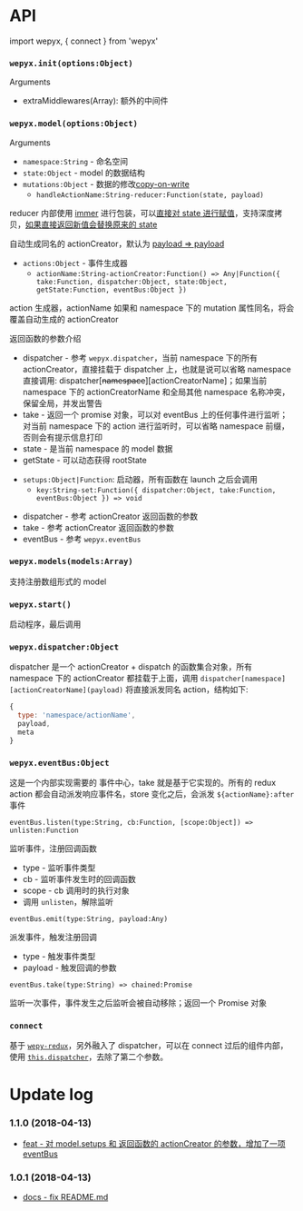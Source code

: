 # API

import wepyx, { connect } from 'wepyx'

### `wepyx.init(options:Object)`

Arguments

* extraMiddlewares(Array): 额外的中间件

### `wepyx.model(options:Object)`

Arguments

* `namespace:String` - 命名空间
* `state:Object` - model 的数据结构
* `mutations:Object` - 数据的修改[copy-on-write](https://en.wikipedia.org/wiki/Copy-on-write)
  * `handleActionName:String-reducer:Function(state, payload)`

reducer 内部使用 [immer](https://github.com/mweststrate/immer) 进行包装，可以[直接对 state 进行赋值](https://github.com/tolerance-go/wepyx/blob/fa32121d88142b80d003ca2875b53dabb8d26622/__test__/index.test.js#L19)，支持深度拷贝，[如果直接返回新值会替换原来的 state](https://github.com/tolerance-go/wepyx/blob/fa32121d88142b80d003ca2875b53dabb8d26622/__test__/index.test.js#L220)

自动生成同名的 actionCreator，默认为 [payload => payload](https://github.com/tolerance-go/wepyx/blob/fa32121d88142b80d003ca2875b53dabb8d26622/src/index.js#L72)

* `actions:Object` - 事件生成器
  * `actionName:String-actionCreator:Function() => Any|Function({ take:Function, dispatcher:Object, state:Object, getState:Function, eventBus:Object })`

action 生成器，actionName 如果和 namespace 下的 mutation 属性同名，将会覆盖自动生成的 actionCreator

返回函数的参数介绍
- dispatcher - 参考 `wepyx.dispatcher`，当前 namespace 下的所有 actionCreator，直接挂载于 dispatcher 上，也就是说可以省略 namespace 直接调用: dispatcher[~~namespace~~][actionCreatorName]；如果当前 namespace 下的 actionCreatorName 和全局其他 namespace 名称冲突，保留全局，并发出警告
- take - 返回一个 promise 对象，可以对 eventBus 上的任何事件进行监听；对当前 namespace 下的 action 进行监听时，可以省略 namespace 前缀，否则会有提示信息打印
- state - 是当前 namespace 的 model 数据
- getState - 可以动态获得 rootState


* `setups:Object|Function`: 启动器，所有函数在 launch 之后会调用
  * `key:String-set:Function({ dispatcher:Object, take:Function, eventBus:Object }) => void`

- dispatcher - 参考 actionCreator 返回函数的参数
- take - 参考 actionCreator 返回函数的参数
- eventBus - 参考 `wepyx.eventBus`

### `wepyx.models(models:Array)`
支持注册数组形式的 model

### `wepyx.start()`

启动程序，最后调用

### `wepyx.dispatcher:Object`
dispatcher 是一个 actionCreator + dispatch 的函数集合对象，所有 namespace 下的 actionCreator 都挂载于上面，调用 `dispatcher[namespace][actionCreatorName](payload)` 将直接派发同名 action，结构如下:
```js
{
  type: 'namespace/actionName',
  payload,
  meta
}
```

### `wepyx.eventBus:Object`

这是一个内部实现需要的 事件中心，take 就是基于它实现的。所有的 redux action 都会自动派发响应事件名，store 变化之后，会派发 `${actionName}:after` 事件

`eventBus.listen(type:String, cb:Function, [scope:Object]) => unlisten:Function`

监听事件，注册回调函数
- type - 监听事件类型
- cb - 监听事件发生时的回调函数
- scope - cb 调用时的执行对象
- 调用 `unlisten`，解除监听

`eventBus.emit(type:String, payload:Any)`

派发事件，触发注册回调
- type - 触发事件类型
- payload - 触发回调的参数

`eventBus.take(type:String) => chained:Promise`

监听一次事件，事件发生之后监听会被自动移除；返回一个 Promise 对象

### `connect`

基于 [`wepy-redux`](https://github.com/Tencent/wepy/tree/2.0.x/packages/wepy-redux#wepy-%E5%92%8C-redux-%E7%BB%93%E5%90%88%E7%9A%84%E8%BF%9E%E6%8E%A5%E5%99%A8)，另外融入了 dispatcher，可以在 connect 过后的组件内部，使用 [`this.dispatcher`](https://github.com/tolerance-go/wepyx/blob/fa32121d88142b80d003ca2875b53dabb8d26622/examples/src/components/counter.wpy#L80)，去除了第二个参数。

# Update log

### 1.1.0 (2018-04-13)
- [feat - 对 model.setups 和 返回函数的 actionCreator 的参数，增加了一项 eventBus](https://github.com/tolerance-go/wepyx/commit/0bad303f883ec5e2507ea36d914b6cdea035d7bf)

### 1.0.1 (2018-04-13)
- [docs - fix README.md](https://github.com/tolerance-go/wepyx/commit/fa32121d88142b80d003ca2875b53dabb8d26622)
